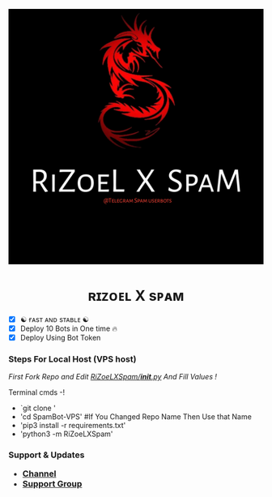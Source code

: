 <p align="center">
  <img src="./resources/logo.jpg" alt="BOT-SPAM Logo">
</p>
<h1 align="center">
  <b>ʀɪᴢᴏᴇʟ X sᴘᴀᴍ</b>
</h1>

- [x] ☯︎ ғᴀsᴛ ᴀɴᴅ sᴛᴀʙʟᴇ ☯︎
- [x] Deploy 10 Bots in One time 🔥
- [x] Deploy Using Bot Token 

<h3> Steps For Local Host (VPS host) </h3>

<i> First Fork Repo and Edit [RiZoeLXSpam/__init__.py](https://github.com/TheRiZoeL/SpamBot-VPS/blob/370fa987f86827f1f1700843d593a29e2eb8ed97/RiZoeLXSpam/__init__.py) And Fill Values ! </i>

 Terminal cmds -!

- `git clone <your Forked repo>'
- 'cd SpamBot-VPS' #If You Changed Repo Name Then Use that Name
- 'pip3 install -r requirements.txt'
- 'python3 -m RiZoeLXSpam'


<h3> Support & Updates </he>

* [Channel](https://t.me/RiZoeLX)
* [Support Group](https://t.me/DNHcHELL)
